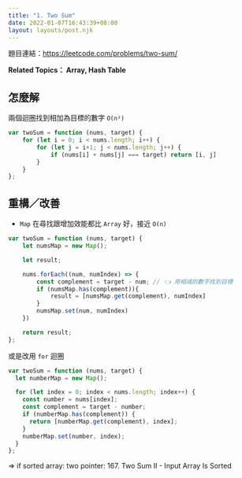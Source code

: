 ```yaml
---
title: "1. Two Sum"
date: 2022-01-07T16:43:39+08:00
layout: layouts/post.njk
---
```


題目連結：https://leetcode.com/problems/two-sum/

**Related Topics： Array, Hash Table**

## 怎麼解

兩個迴圈找到相加為目標的數字 `O(n²)`

```js
var twoSum = function (nums, target) {
    for (let i = 0; i < nums.length; i++) {
        for (let j = i+1; j < nums.length; j++) {
            if (nums[i] + nums[j] === target) return [i, j]
        }
    }
};
```

## 重構／改善

- `Map` 在尋找跟增加效能都比 `Array` 好，接近 `O(n)`

```js
var twoSum = function (nums, target) {
    let numsMap = new Map();

    let result;

    nums.forEach((num, numIndex) => {
        const complement = target - num; // 👈 用相減的數字找到目標
        if (numsMap.has(complement)){
            result = [numsMap.get(complement), numIndex]
        }
        numsMap.set(num, numIndex)
    })

    return result;
};
```

或是改用 `for` 迴圈

```js
var twoSum = function (nums, target) {
  let numberMap = new Map();

  for (let index = 0; index < nums.length; index++) {
    const number = nums[index];
    const complement = target - number;
    if (numberMap.has(complement)) {
      return [numberMap.get(complement), index];
    }
    numberMap.set(number, index);
  }
};
```

=> if sorted array: two pointer: 167. Two Sum II - Input Array Is Sorted

